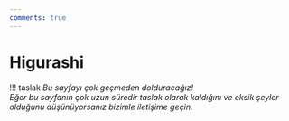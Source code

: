 ```yaml
---
comments: true
---
```


# Higurashi

<!-- draft message -->
!!! taslak
	*Bu sayfayı çok geçmeden dolduracağız!  
	Eğer bu sayfanın çok uzun süredir taslak olarak kaldığını ve eksik şeyler olduğunu düşünüyorsanız bizimle iletişime geçin.*

<!-- draft message -->